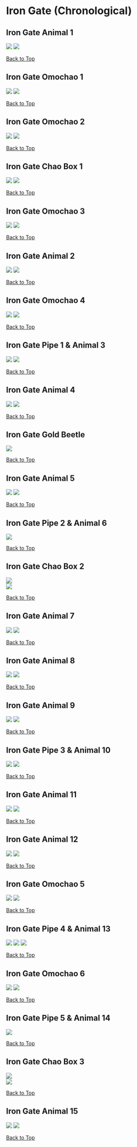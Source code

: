 # Iron Gate (Chronological)

## Iron Gate Animal 1
![](../IronGate/Animal-1st-Far.webp)
![](../IronGate/Animal-1st-Close.webp)

[Back to Top](#)

## Iron Gate Omochao 1
![](../IronGate/Omochao-1st-Far.webp)
![](../IronGate/Omochao-1st-Close.webp)

[Back to Top](#)

## Iron Gate Omochao 2
![](../IronGate/Omochao-2nd-Far.webp)
![](../IronGate/Omochao-2nd-Close.webp)

[Back to Top](#)

## Iron Gate Chao Box 1
![](../IronGate/Chaobox-1st-Far.webp)
![](../IronGate/Chaobox-1st-Close.webp)  

[Back to Top](#)

## Iron Gate Omochao 3
![](../IronGate/Omochao-3rd-Far.webp)
![](../IronGate/Omochao-3rd-Close.webp)

[Back to Top](#)

## Iron Gate Animal 2
![](../IronGate/Animal-2nd-Far.webp)
![](../IronGate/Animal-2nd-Close.webp)

[Back to Top](#)

## Iron Gate Omochao 4
![](../IronGate/Omochao-4th-Far.webp)
![](../IronGate/Omochao-4th-Close.webp)

[Back to Top](#)

## Iron Gate Pipe 1 & Animal 3
![](../IronGate/Pipe-1st-Far.webp)
![](../IronGate/Pipe-1st-Close.webp)

[Back to Top](#)

## Iron Gate Animal 4
![](../IronGate/Animal-4th-Far.webp)
![](../IronGate/Animal-4th-Close.webp)

[Back to Top](#)

## Iron Gate Gold Beetle
![](../IronGate/GoldBeetle-Close.webp)

[Back to Top](#)

## Iron Gate Animal 5
![](../IronGate/Animal-5th-Far.webp)
![](../IronGate/Animal-5th-Close.webp)

[Back to Top](#)

## Iron Gate Pipe 2 & Animal 6
![](../IronGate/Pipe-2nd-Close.webp)

[Back to Top](#)

## Iron Gate Chao Box 2
![](../IronGate/Chaobox-2nd-Far.webp)  
![](../IronGate/Chaobox-2nd-Close.webp)  

[Back to Top](#)

## Iron Gate Animal 7
![](../IronGate/Animal-7th-Far.webp)
![](../IronGate/Animal-7th-Close.webp)

[Back to Top](#)

## Iron Gate Animal 8
![](../IronGate/Animal-8th-Far.webp)
![](../IronGate/Animal-8th-Close.webp)

[Back to Top](#)

## Iron Gate Animal 9
![](../IronGate/Animal-9th-Far.webp)
![](../IronGate/Animal-9th-Close.webp)

[Back to Top](#)  

## Iron Gate Pipe 3 & Animal 10
![](../IronGate/Pipe-3rd-Far.webp)
![](../IronGate/Pipe-3rd-Close.webp)

[Back to Top](#)

## Iron Gate Animal 11
![](../IronGate/Animal-11th-Far.webp)
![](../IronGate/Animal-11th-Close.webp)

[Back to Top](#)

## Iron Gate Animal 12
![](../IronGate/Animal-12th-Far.webp)
![](../IronGate/Animal-12th-Close.webp)

[Back to Top](#)

## Iron Gate Omochao 5
![](../IronGate/Omochao-5th-Far.webp)
![](../IronGate/Omochao-5th-Close.webp)

[Back to Top](#)

## Iron Gate Pipe 4 & Animal 13
![](../IronGate/Pipe-4th-Far.webp)
![](../IronGate/Pipe-4th-Far2.webp)
![](../IronGate/Pipe-4th-Close.webp)

[Back to Top](#)

## Iron Gate Omochao 6
![](../IronGate/Omochao-6th-Far.webp)
![](../IronGate/Omochao-6th-Close.webp)

[Back to Top](#)

## Iron Gate Pipe 5 & Animal 14
![](../IronGate/Pipe-5th-Far.webp)

[Back to Top](#)

## Iron Gate Chao Box 3
![](../IronGate/Chaobox-3rd-Far.webp)  
![](../IronGate/Chaobox-3rd-Close.webp)

[Back to Top](#)

## Iron Gate Animal 15
![](../IronGate/Animal-15th-Far.webp)
![](../IronGate/Animal-15th-Close.webp)

[Back to Top](#)
